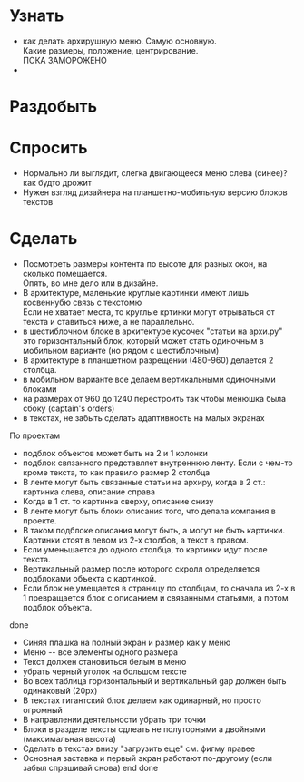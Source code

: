 # Узнать
- как делать архирушную меню. Самую основную. \
Какие размеры, положение, центрирование.\
ПОКА ЗАМОРОЖЕНО
- 


# Раздобыть

# Спросить
- Нормально ли выглядит, слегка двигающееся меню слева (синее)? как будто дрожит
- Нужен взгляд дизайнера на планшетно-мобильную версию блоков текстов

# Сделать
- Посмотреть размеры контента по высоте для разных окон, на сколько помещается.\
Опять, во мне дело или в дизайне.
- В архитектуре, маленькие круглые картинки имеют лишь косвеннубю связь с текстомю\
Если не хватает места, то круглые кртинки могут отрываться от текста и ставиться ниже, а не параллельно.
- в шестиблочном блоке в архитектуре кусочек "статьи на архи.ру" это горизонтальный блок, который может стать одиночным в мобильном варианте (но рядом с шестиблочным)
- В архитектуре в планшетном разрещении (480-960) делается 2 столбца.
- в мобильном варианте все делаем вертикальными одиночными блоками
- на размерах от 960 до 1240 перестроить так чтобы менюшка была сбоку (captain's orders)
- в текстах, не забыть сделать адаптивность на малых экранах

По проектам
- подблок объектов может быть на 2 и 1 колонки
- подблок связанного представляет внутреннюю ленту. Если с чем-то кроме текста, то как правило размер 2 столбца
- В ленте могут быть связанные статьи на архиру, когда в 2 ст.: картинка слева, описание справа
- Когда в 1 ст. то картинка сверху, описание снизу
- В ленте могут быть блоки описания того, что делала компания в проекте.
- В таком подблоке описания могут быть, а могут не быть картинки. Картинки стоят в левом из 2-х столбов, а текст в правом.
- Если уменьшается до одного столбца, то картинки идут после текста.
- Вертикальный размер после которого скролл определяется подблоками объекта с картинкой.
- Если блок не умещается в страницу по столбцам, то сначала из 2-х в 1 превращается блок с описанием и связанными статьями, а потом подблок объекта.

done
- Синяя плашка на полный экран и размер как у меню
- Меню -- все элементы одного размера
- Текст должен становиться белым в меню
- убрать черный уголок на большом тексте
- Во всех таблица горизонтальный  и вертикальный gap должен быть одинаковый (20px)
- В текстах гигантский блок делаем как одинарный, но просто огромный
- В направлении деятельности убрать три точки
- Блоки в разделе тексты сдлеать не полуторными а двойными (максимальная высота)
- Сделать в текстах внизу "загрузить еще" см. фигму правее
- Основная заставка и первый экран работают по-другому (если забыл спрашивай снова)
end done









